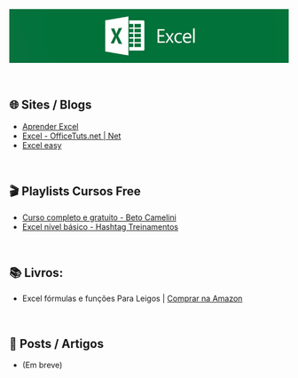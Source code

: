 <div align="center">

 <img src="images/excel-banner.jpg" min-width="1000px" width="1000px" align="center" alt="image">
   
</div>
<br><br>

## 🌐 Sites / Blogs

+ [Aprender Excel](https://www.aprenderexcel.com.br/tutoriais)
+ [Excel - OfficeTuts.net | Net](https://excel.officetuts.net/)
+ [Excel easy](https://www.excel-easy.com/)

<br>

## 🎬 Playlists Cursos Free

+ [Curso completo e gratuito - Beto Camelini](https://www.youtube.com/watch?v=9OIWw2h7al0&list=PLFVUrXYB__lbg2ttKhleZbLfXABwtx2ni)
+ [Excel nível básico - Hashtag Treinamentos](https://www.youtube.com/watch?v=Ufmem0LjubI&list=PLxjKFMYkZ9OciqkeAGy7w9Rc3CoO80MpK)

<br>

## 📚  Livros: 
 
+ Excel fórmulas e funções Para Leigos | [Comprar na Amazon](https://www.amazon.com.br/dp/8550808458?tag=inlivros-20&linkCode=osi&th=1&psc=1&keywords=livros%20de%20excel)

<br>

## 📰 Posts / Artigos

+ (Em breve)
